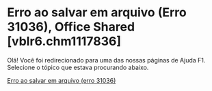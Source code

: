 
# Erro ao salvar em arquivo (Erro 31036), Office Shared [vblr6.chm1117836]

Olá! Você foi redirecionado para uma das nossas páginas de Ajuda F1. Selecione o tópico que estava procurando abaixo.

[Erro ao salvar em arquivo (erro 31036)](http://msdn.microsoft.com/library/9b05b898-bfdd-63d3-0658-2cb30b411979%28Office.15%29.aspx)
